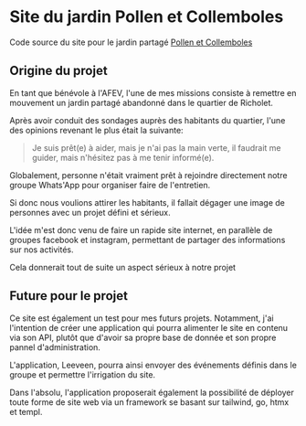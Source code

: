 # Site du jardin Pollen et Collemboles

Code source du site pour le jardin partagé [Pollen et Collemboles](https://jardin-pollen-et-collemboles.leeveen.com/)

## Origine du projet

En tant que bénévole à l'AFEV, l'une de mes missions consiste à remettre en mouvement un jardin partagé abandonné
dans le quartier de Richolet.

Après avoir conduit des sondages auprès des habitants du quartier, l'une des opinions revenant le plus était la suivante:

> Je suis prêt(e) à aider, mais je n'ai pas la main verte, il faudrait me guider, mais n'hésitez pas à me tenir informé(e).

Globalement, personne n'était vraiment prêt à rejoindre directement notre groupe Whats'App pour organiser
faire de l'entretien.

Si donc nous voulions attirer les habitants, il fallait dégager une image de personnes avec un projet défini et sérieux.

L'idée m'est donc venu de faire un rapide site internet, en parallèle de groupes facebook et instagram,
permettant de partager des informations sur nos activités. 

Cela donnerait tout de suite un aspect sérieux à notre projet

## Future pour le projet

Ce site est également un test pour mes futurs projets. Notamment, j'ai l'intention de créer une application qui pourra
alimenter le site en contenu via son API, plutôt que d'avoir sa propre base de donnée et son propre pannel d'administration.

L'application, Leeveen, pourra ainsi envoyer des événements définis dans le groupe et permettre l'irrigation du site.

Dans l'absolu, l'application proposerait également la possibilité de déployer toute forme de site web via un framework
se basant sur tailwind, go, htmx et templ.
